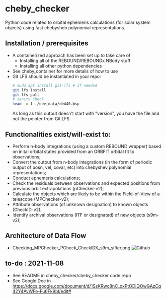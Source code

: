 # cheby_checker
Python code related to orbital ephemeris calculations (for solar system objects) using fast chebysheb polynomial representations. 

## Installation / prerequisites
 - A containerized approach has been set up to take care of
   - Installing all of the REBOUND/REBOUNDx NBody stuff
   - Installing all other python dependencies 
 - See cheby_container for more details of how to use 
 - Git LFS should be instantiated in your repo:
   ```bash
   # sudo apt install git-lfs # if needed 
   git lfs install
   git lfs pull
   # sanity check
   head -n 1 ./dev_data/de440.bsp
   ```
   As long as this output doesn't start with "version", you have the file and not the pointer from Git LFS.

## Functionalities exist/will-exist to:
 - Perform n-body integrations (using a custom REBOUND wrapper) based on inital orbital states provided from an ORBFIT orbital fit to observations;   
 - Convert the output from n-body integrations (in the form of periodic output of posn, vel, covar, etc) into chebyshev polynomial representations;
 - Conduct ephemeris calculations; 
 - Check the residuals between observations and expected positions from previous orbit extrapolations (pChecker-v2);
 - Calculate the objects which are likely to be within the Field-of-View of a telescope (MPChecker-v2);
 - Attribute observations (of unknown designation) to known objects (CheckID-v2); 
 - Identify archival observations (ITF or designated) of new objects (s9m-v2);

## Architecture of Data Flow
 - Checking_MPChecker_PCheck_CheckIDX_s9m_sifter.png
 ![Github](https://github.com/matthewjohnpayne/cheby_checker/blob/master/Checking_MPChecker_PCheck_CheckIDX_s9m_sifter.png) 


## to-do : 2021-11-08
 - See README in cheby_checker/cheby_checker code repo
 - See Google Doc in https://docs.google.com/document/d/1SsKRwc8nC_oxPtODlQOwGAzCq42Y4AvWFe-Fu6Fk9bI/edit# 

[//]: # (TODO: Instructions for local install)

